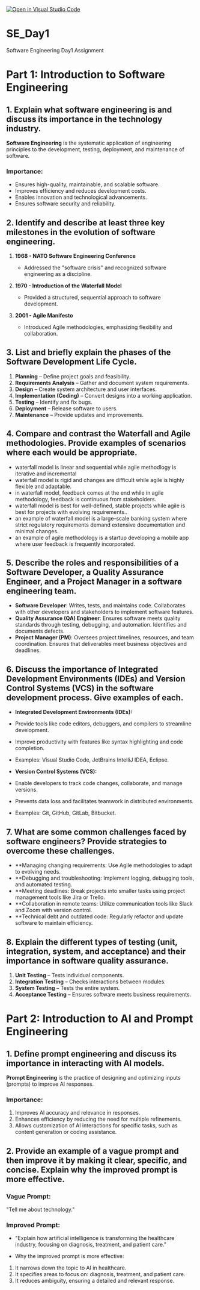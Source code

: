 [![Open in Visual Studio Code](https://classroom.github.com/assets/open-in-vscode-2e0aaae1b6195c2367325f4f02e2d04e9abb55f0b24a779b69b11b9e10269abc.svg)](https://classroom.github.com/online_ide?assignment_repo_id=18457323&assignment_repo_type=AssignmentRepo)
# SE_Day1
Software Engineering Day1 Assignment

# **Part 1: Introduction to Software Engineering**

## 1. **Explain what software engineering is and discuss its importance in the technology industry.**
**Software Engineering** is the systematic application of engineering principles to the development, testing, deployment, and maintenance of software. 

### **Importance:**
- Ensures high-quality, maintainable, and scalable software.
- Improves efficiency and reduces development costs.
- Enables innovation and technological advancements.
- Ensures software security and reliability.

## 2. **Identify and describe at least three key milestones in the evolution of software engineering.**
1. **1968 - NATO Software Engineering Conference**  
   - Addressed the "software crisis" and recognized software engineering as a discipline.

2. **1970 - Introduction of the Waterfall Model**  
   - Provided a structured, sequential approach to software development.

3. **2001 - Agile Manifesto**  
   - Introduced Agile methodologies, emphasizing flexibility and collaboration.

## 3. **List and briefly explain the phases of the Software Development Life Cycle.**
1. **Planning** – Define project goals and feasibility.
2. **Requirements Analysis** – Gather and document system requirements.
3. **Design** – Create system architecture and user interfaces.
4. **Implementation (Coding)** – Convert designs into a working application.
5. **Testing** – Identify and fix bugs.
6. **Deployment** – Release software to users.
7. **Maintenance** – Provide updates and improvements.

## 4. **Compare and contrast the Waterfall and Agile methodologies. Provide examples of scenarios where each would be appropriate.**
- waterfall model is linear and sequential while agile methodlogy is iterative and incremental
- waterfall model is rigid and changes are difficult while agile is highly flexible and adaptable.
- in waterfall model, feedback comes at the end while in agile methodology, feedback is continuous from stakeholders.
- waterfall model is best for well-defined, stable projects while agile is best for projects with evolving requirements..
- an example of waterfall model is a large-scale banking system where strict regulatory requirements demand extensive documentation and minimal changes.
- an example of agile methodology is a startup developing a mobile app where user feedback is frequently incorporated.

## 5. **Describe the roles and responsibilities of a Software Developer, a Quality Assurance Engineer, and a Project Manager in a software engineering team.**
- **Software Developer**: Writes, tests, and maintains code. Collaborates with other developers and stakeholders to implement software features.
- **Quality Assurance (QA) Engineer**: Ensures software meets quality standards through testing, debugging, and automation. Identifies and documents defects.
- **Project Manager (PM)**: Oversees project timelines, resources, and team coordination. Ensures that deliverables meet business objectives and deadlines.

## 6. **Discuss the importance of Integrated Development Environments (IDEs) and Version Control Systems (VCS) in the software development process. Give examples of each.**
- **Integrated Development Environments (IDEs):**

- Provide tools like code editors, debuggers, and compilers to streamline development.
- Improve productivity with features like syntax highlighting and code completion.
- Examples: Visual Studio Code, JetBrains IntelliJ IDEA, Eclipse.

- **Version Control Systems (VCS):**

- Enable developers to track code changes, collaborate, and manage versions.
- Prevents data loss and facilitates teamwork in distributed environments.
- Examples: Git, GitHub, GitLab, Bitbucket.

## 7. **What are some common challenges faced by software engineers? Provide strategies to overcome these challenges.**

- **Managing changing requirements: Use Agile methodologies to adapt to evolving needs.
- **Debugging and troubleshooting: Implement logging, debugging tools, and automated testing.
- **Meeting deadlines: Break projects into smaller tasks using project management tools like Jira or Trello.
- **Collaboration in remote teams: Utilize communication tools like Slack and Zoom with version control.
- **Technical debt and outdated code: Regularly refactor and update software to maintain efficiency.

## 8. **Explain the different types of testing (unit, integration, system, and acceptance) and their importance in software quality assurance.**
1. **Unit Testing** – Tests individual components.  
2. **Integration Testing** – Checks interactions between modules.  
3. **System Testing** – Tests the entire system.  
4. **Acceptance Testing** – Ensures software meets business requirements.

# **Part 2: Introduction to AI and Prompt Engineering**


## 1. **Define prompt engineering and discuss its importance in interacting with AI models.**

**Prompt Engineering** is the practice of designing and optimizing inputs (prompts) to improve AI responses.

### Importance:

1. Improves AI accuracy and relevance in responses.
2. Enhances efficiency by reducing the need for multiple refinements.
3. Allows customization of AI interactions for specific tasks, such as content generation or coding assistance.

## 2. **Provide an example of a vague prompt and then improve it by making it clear, specific, and concise. Explain why the improved prompt is more effective.**

### Vague Prompt:
"Tell me about technology."

### Improved Prompt:
- "Explain how artificial intelligence is transforming the healthcare industry, focusing on diagnosis, treatment, and patient care."

- Why the improved prompt is more effective:

1. It narrows down the topic to AI in healthcare.
2. It specifies areas to focus on: diagnosis, treatment, and patient care.
3. It reduces ambiguity, ensuring a detailed and relevant response.
